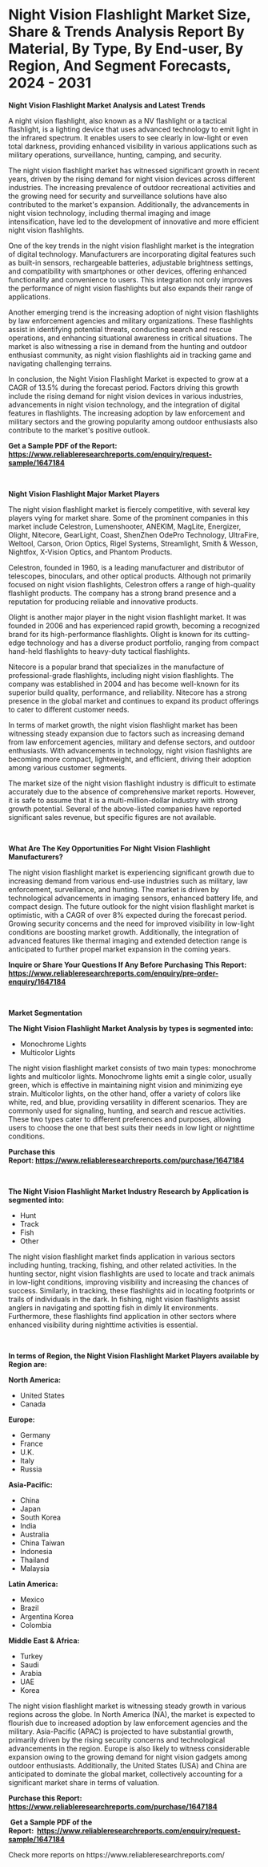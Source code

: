 <p><h1>Night Vision Flashlight Market Size, Share & Trends Analysis Report By Material, By Type, By End-user, By Region, And Segment Forecasts, 2024 - 2031</h1></p><p><strong>Night Vision Flashlight Market Analysis and Latest Trends</strong></p>
<p><p>A night vision flashlight, also known as a NV flashlight or a tactical flashlight, is a lighting device that uses advanced technology to emit light in the infrared spectrum. It enables users to see clearly in low-light or even total darkness, providing enhanced visibility in various applications such as military operations, surveillance, hunting, camping, and security.</p><p>The night vision flashlight market has witnessed significant growth in recent years, driven by the rising demand for night vision devices across different industries. The increasing prevalence of outdoor recreational activities and the growing need for security and surveillance solutions have also contributed to the market's expansion. Additionally, the advancements in night vision technology, including thermal imaging and image intensification, have led to the development of innovative and more efficient night vision flashlights.</p><p>One of the key trends in the night vision flashlight market is the integration of digital technology. Manufacturers are incorporating digital features such as built-in sensors, rechargeable batteries, adjustable brightness settings, and compatibility with smartphones or other devices, offering enhanced functionality and convenience to users. This integration not only improves the performance of night vision flashlights but also expands their range of applications.</p><p>Another emerging trend is the increasing adoption of night vision flashlights by law enforcement agencies and military organizations. These flashlights assist in identifying potential threats, conducting search and rescue operations, and enhancing situational awareness in critical situations. The market is also witnessing a rise in demand from the hunting and outdoor enthusiast community, as night vision flashlights aid in tracking game and navigating challenging terrains.</p><p>In conclusion, the Night Vision Flashlight Market is expected to grow at a CAGR of 13.5% during the forecast period. Factors driving this growth include the rising demand for night vision devices in various industries, advancements in night vision technology, and the integration of digital features in flashlights. The increasing adoption by law enforcement and military sectors and the growing popularity among outdoor enthusiasts also contribute to the market's positive outlook.</p></p>
<p><strong>Get a Sample PDF of the Report:&nbsp; <a href="https://www.reliableresearchreports.com/enquiry/request-sample/1647184">https://www.reliableresearchreports.com/enquiry/request-sample/1647184</a></strong></p>
<p>&nbsp;</p>
<p><strong>Night Vision Flashlight Major Market Players</strong></p>
<p><p>The night vision flashlight market is fiercely competitive, with several key players vying for market share. Some of the prominent companies in this market include Celestron, Lumenshooter, ANEKIM, MagLite, Energizer, Olight, Nitecore, GearLight, Coast, ShenZhen OdePro Technology, UltraFire, Weltool, Carson, Orion Optics, Rigel Systems, Streamlight, Smith & Wesson, Nightfox, X-Vision Optics, and Phantom Products.</p><p>Celestron, founded in 1960, is a leading manufacturer and distributor of telescopes, binoculars, and other optical products. Although not primarily focused on night vision flashlights, Celestron offers a range of high-quality flashlight products. The company has a strong brand presence and a reputation for producing reliable and innovative products.</p><p>Olight is another major player in the night vision flashlight market. It was founded in 2006 and has experienced rapid growth, becoming a recognized brand for its high-performance flashlights. Olight is known for its cutting-edge technology and has a diverse product portfolio, ranging from compact hand-held flashlights to heavy-duty tactical flashlights.</p><p>Nitecore is a popular brand that specializes in the manufacture of professional-grade flashlights, including night vision flashlights. The company was established in 2004 and has become well-known for its superior build quality, performance, and reliability. Nitecore has a strong presence in the global market and continues to expand its product offerings to cater to different customer needs.</p><p>In terms of market growth, the night vision flashlight market has been witnessing steady expansion due to factors such as increasing demand from law enforcement agencies, military and defense sectors, and outdoor enthusiasts. With advancements in technology, night vision flashlights are becoming more compact, lightweight, and efficient, driving their adoption among various customer segments.</p><p>The market size of the night vision flashlight industry is difficult to estimate accurately due to the absence of comprehensive market reports. However, it is safe to assume that it is a multi-million-dollar industry with strong growth potential. Several of the above-listed companies have reported significant sales revenue, but specific figures are not available.</p></p>
<p>&nbsp;</p>
<p><strong>What Are The Key Opportunities For Night Vision Flashlight Manufacturers?</strong></p>
<p><p>The night vision flashlight market is experiencing significant growth due to increasing demand from various end-use industries such as military, law enforcement, surveillance, and hunting. The market is driven by technological advancements in imaging sensors, enhanced battery life, and compact design. The future outlook for the night vision flashlight market is optimistic, with a CAGR of over 8% expected during the forecast period. Growing security concerns and the need for improved visibility in low-light conditions are boosting market growth. Additionally, the integration of advanced features like thermal imaging and extended detection range is anticipated to further propel market expansion in the coming years.</p></p>
<p><strong>Inquire or Share Your Questions If Any Before Purchasing This Report: <a href="https://www.reliableresearchreports.com/enquiry/pre-order-enquiry/1647184">https://www.reliableresearchreports.com/enquiry/pre-order-enquiry/1647184</a></strong></p>
<p>&nbsp;</p>
<p><strong>Market Segmentation</strong></p>
<p><strong>The Night Vision Flashlight Market Analysis by types is segmented into:</strong></p>
<p><ul><li>Monochrome Lights</li><li>Multicolor Lights</li></ul></p>
<p><p>The night vision flashlight market consists of two main types: monochrome lights and multicolor lights. Monochrome lights emit a single color, usually green, which is effective in maintaining night vision and minimizing eye strain. Multicolor lights, on the other hand, offer a variety of colors like white, red, and blue, providing versatility in different scenarios. They are commonly used for signaling, hunting, and search and rescue activities. These two types cater to different preferences and purposes, allowing users to choose the one that best suits their needs in low light or nighttime conditions.</p></p>
<p><strong>Purchase this Report:&nbsp;<a href="https://www.reliableresearchreports.com/purchase/1647184">https://www.reliableresearchreports.com/purchase/1647184</a></strong></p>
<p>&nbsp;</p>
<p><strong>The Night Vision Flashlight Market Industry Research by Application is segmented into:</strong></p>
<p><ul><li>Hunt</li><li>Track</li><li>Fish</li><li>Other</li></ul></p>
<p><p>The night vision flashlight market finds application in various sectors including hunting, tracking, fishing, and other related activities. In the hunting sector, night vision flashlights are used to locate and track animals in low-light conditions, improving visibility and increasing the chances of success. Similarly, in tracking, these flashlights aid in locating footprints or trails of individuals in the dark. In fishing, night vision flashlights assist anglers in navigating and spotting fish in dimly lit environments. Furthermore, these flashlights find application in other sectors where enhanced visibility during nighttime activities is essential.</p></p>
<p>&nbsp;</p>
<p><strong>In terms of Region, the Night Vision Flashlight Market Players available by Region are:</strong></p>
<p>
    <p> <strong> North America: </strong>
        <ul>
            <li>United States</li>
            <li>Canada</li>
        </ul>
        </p> 
    <p> <strong> Europe: </strong>
        <ul>
            <li>Germany</li>
            <li>France</li>
            <li>U.K.</li>
            <li>Italy</li>
            <li>Russia</li>
        </ul>
        </p> 
    <p> <strong> Asia-Pacific: </strong>
        <ul>
            <li>China</li>
            <li>Japan</li>
            <li>South Korea</li>
            <li>India</li>
            <li>Australia</li>
            <li>China Taiwan</li>
            <li>Indonesia</li>
            <li>Thailand</li>
            <li>Malaysia</li>
        </ul>
        </p> 
    <p> <strong> Latin America: </strong>
        <ul>
            <li>Mexico</li>
            <li>Brazil</li>
            <li>Argentina Korea</li>
            <li>Colombia</li>
        </ul>
        </p> 
    <p> <strong> Middle East & Africa: </strong>
        <ul>
            <li>Turkey</li>
            <li>Saudi</li>
            <li>Arabia</li>
            <li>UAE</li>
            <li>Korea</li>
        </ul>
    </p>
    </p>
<p><p>The night vision flashlight market is witnessing steady growth in various regions across the globe. In North America (NA), the market is expected to flourish due to increased adoption by law enforcement agencies and the military. Asia-Pacific (APAC) is projected to have substantial growth, primarily driven by the rising security concerns and technological advancements in the region. Europe is also likely to witness considerable expansion owing to the growing demand for night vision gadgets among outdoor enthusiasts. Additionally, the United States (USA) and China are anticipated to dominate the global market, collectively accounting for a significant market share in terms of valuation.</p></p>
<p><strong>Purchase this Report: <a href="https://www.reliableresearchreports.com/purchase/1647184">https://www.reliableresearchreports.com/purchase/1647184</a></strong></p>
<p>&nbsp;<strong>Get a Sample PDF of the Report:&nbsp;&nbsp;<a href="https://www.reliableresearchreports.com/enquiry/request-sample/1647184">https://www.reliableresearchreports.com/enquiry/request-sample/1647184</a></strong></p>
<p><strong></strong></p>
<p>Check more reports on https://www.reliableresearchreports.com/</p>
